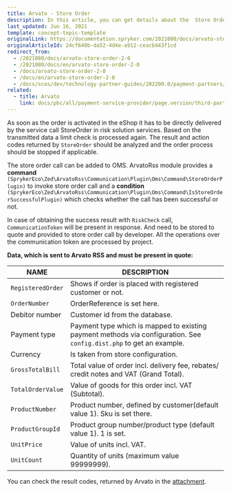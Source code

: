 ```yaml
---
title: Arvato - Store Order
description: In this article, you can get details about the  Store Order service in the Arvato module.
last_updated: Jun 16, 2021
template: concept-topic-template
originalLink: https://documentation.spryker.com/2021080/docs/arvato-store-order-2-0
originalArticleId: 24cf640b-da52-4d4e-a912-ceacb443f1cd
redirect_from:
  - /2021080/docs/arvato-store-order-2-0
  - /2021080/docs/en/arvato-store-order-2-0
  - /docs/arvato-store-order-2-0
  - /docs/en/arvato-store-order-2-0
  - /docs/scos/dev/technology-partner-guides/202200.0/payment-partners/arvato/arvato-store-order.html
related:
  - title: Arvato
    link: docs/pbc/all/payment-service-provider/page.version/third-party-integrations/arvato/arvato.html
---
```


 As soon as the order is activated in the eShop it has to be directly delivered by the service call StoreOrder in risk solution services. Based on the transmitted data a limit check is processed again. The result and action codes returned by `StoreOrder` should be analyzed and the order process should be stopped if applicable.

The store order call can be added to OMS. ArvatoRss module provides a **command** `(SprykerEco\Zed\ArvatoRss\Communication\Plugin\Oms\Command\StoreOrderPlugin)` to invoke store order call and a **condition** `(SprykerEco\Zed\ArvatoRss\Communication\Plugin\Oms\Command\IsStoreOrderSuccessfulPlugin)` which checks whether the call has been successful or not.

In case of obtaining the success result with `RiskCheck` call, `CommunicationToken` will be present in response. And need to be stored to quote and provided to store order call by developer.
All the operations over the communication token are processed by project.

**Data, which is sent to Arvato RSS and must be present in quote:**

| NAME | DESCRIPTION |
| --- | --- |
| `RegisteredOrder` | Shows if order is placed with registered customer or not. |
| `OrderNumber` | OrderReference is set here. |
| Debitor number | Customer id from the database. |
| Payment type | Payment type which is mapped to existing payment methods via configuration. See `config.dist.php` to get an example. |
| Currency | Is taken from store configuration. |
| `GrossTotalBill` | Total value of order incl. delivery fee, rebates/ credit notes and VAT (Grand Total). |
| `TotalOrderValue` | Value of goods for this order incl. VAT (Subtotal). |
| `ProductNumber` | Product number, defined by customer(default value 1). Sku is set there. |
| `ProductGroupId` | Product group number/product type (default value 1). 1 is set. |
| `UnitPrice` | Value of units incl. VAT. |
| `UnitCount` | Quantity of units (maximum value 99999999). |

You can check the result codes, returned by Arvato in the [attachment](https://spryker.s3.eu-central-1.amazonaws.com/docs/Technology+Partners/Payment+Partners/Arvato/arvato-rss-result-codes.xlsx).
